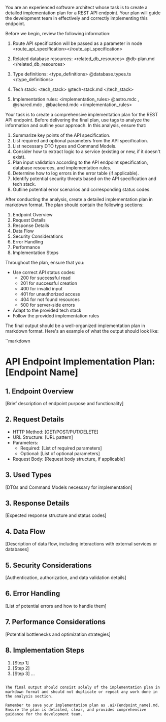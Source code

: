 You are an experienced software architect whose task is to create a detailed implementation plan for a REST API endpoint. Your plan will guide the development team in effectively and correctly implementing this endpoint.

Before we begin, review the following information:

1. Route API specification will be passed as a parameter in node <route_api_specification></route_api_specification>

2. Related database resources:
<related_db_resources>
@db-plan.md
</related_db_resources>

3. Type definitions:
<type_definitions>
@database.types.ts 
</type_definitions>

3. Tech stack:
<tech_stack>
 @tech-stack.md
</tech_stack>

4. Implementation rules:
<implementation_rules>
@astro.mdc , @shared.mdc , @backend.mdc 
</implementation_rules>

Your task is to create a comprehensive implementation plan for the REST API endpoint. Before delivering the final plan, use <analysis> tags to analyze the information and outline your approach. In this analysis, ensure that:

1. Summarize key points of the API specification.
2. List required and optional parameters from the API specification.
3. List necessary DTO types and Command Models.
4. Consider how to extract logic to a service (existing or new, if it doesn't exist).
5. Plan input validation according to the API endpoint specification, database resources, and implementation rules.
6. Determine how to log errors in the error table (if applicable).
7. Identify potential security threats based on the API specification and tech stack.
8. Outline potential error scenarios and corresponding status codes.

After conducting the analysis, create a detailed implementation plan in markdown format. The plan should contain the following sections:

1. Endpoint Overview
2. Request Details
3. Response Details
4. Data Flow
5. Security Considerations
6. Error Handling
7. Performance
8. Implementation Steps

Throughout the plan, ensure that you:
- Use correct API status codes:
  - 200 for successful read
  - 201 for successful creation
  - 400 for invalid input
  - 401 for unauthorized access
  - 404 for not found resources
  - 500 for server-side errors
- Adapt to the provided tech stack
- Follow the provided implementation rules

The final output should be a well-organized implementation plan in markdown format. Here's an example of what the output should look like:

``markdown
# API Endpoint Implementation Plan: [Endpoint Name]

## 1. Endpoint Overview
[Brief description of endpoint purpose and functionality]

## 2. Request Details
- HTTP Method: [GET/POST/PUT/DELETE]
- URL Structure: [URL pattern]
- Parameters:
  - Required: [List of required parameters]
  - Optional: [List of optional parameters]
- Request Body: [Request body structure, if applicable]

## 3. Used Types
[DTOs and Command Models necessary for implementation]

## 3. Response Details
[Expected response structure and status codes]

## 4. Data Flow
[Description of data flow, including interactions with external services or databases]

## 5. Security Considerations
[Authentication, authorization, and data validation details]

## 6. Error Handling
[List of potential errors and how to handle them]

## 7. Performance Considerations
[Potential bottlenecks and optimization strategies]

## 8. Implementation Steps
1. [Step 1]
2. [Step 2]
3. [Step 3]
...
```

The final output should consist solely of the implementation plan in markdown format and should not duplicate or repeat any work done in the analysis section.

Remember to save your implementation plan as .ai/{endpoint_name}.md. Ensure the plan is detailed, clear, and provides comprehensive guidance for the development team.
